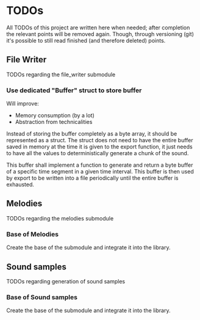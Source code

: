 # TODOs

All TODOs of this project are written here when needed; after completion the
relevant points will be removed again. Though, through versioning (git) it's
possible to still read finished (and therefore deleted) points.

## File Writer

TODOs regarding the file_writer submodule

### Use dedicated "Buffer" struct to store buffer

Will improve:

- Memory consumption (by a lot)
- Abstraction from technicalities

Instead of storing the buffer completely as a byte array, it should be
represented as a struct. The struct does not need to have the entire buffer
saved in memory at the time it is given to the export function, it just needs
to have all the values to deterministically generate a chunk of the sound.

This buffer shall implement a function to generate and return a byte buffer
of a specific time segment in a given time interval. This buffer is then used
by export to be written into a file periodically until the entire buffer is
exhausted.

## Melodies

TODOs regarding the melodies submodule

### Base of Melodies

Create the base of the submodule and integrate it into the library.

## Sound samples

TODOs regarding generation of sound samples

### Base of Sound samples

Create the base of the submodule and integrate it into the library.
